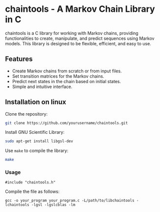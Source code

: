 # chaintools - A Markov Chain Library in C

chaintools is a C library for working with Markov chains, providing functionalities to create, manipulate, and predict sequences using Markov models. This library is designed to be flexible, efficient, and easy to use.

## Features

- Create Markov chains from scratch or from input files.
- Set transition matrices for the Markov chains.
- Predict next states in the chain based on initial states.
- Simple and intuitive interface.

## Installation on linux

Clone the repository:

```bash
git clone https://github.com/yourusername/chaintools.git
```

Install GNU Scientific Library: 

```bash
sudo apt-get install libgsl-dev
```

Use `make` to compile the library:
```bash
make
```

### Usage

```
#include "chaintools.h"
```

Compile the file as follows:
```
gcc -o your_program your_program.c -L/path/to/libchaintools -lchaintools -lgsl -lgslcblas -lm
```
